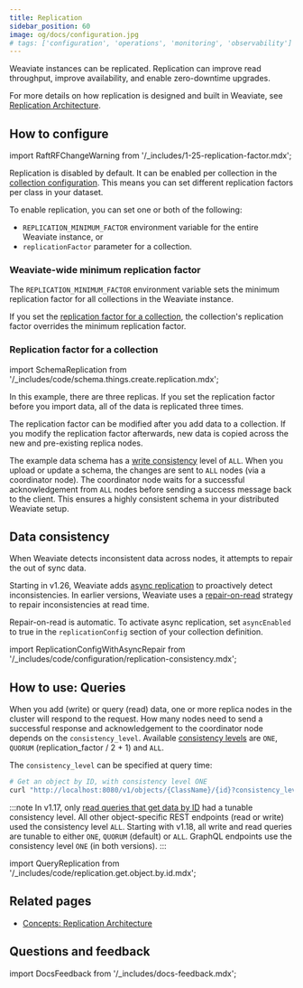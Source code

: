 ```yaml
---
title: Replication
sidebar_position: 60
image: og/docs/configuration.jpg
# tags: ['configuration', 'operations', 'monitoring', 'observability']
---
```


Weaviate instances can be replicated. Replication can improve read throughput, improve availability, and enable zero-downtime upgrades.

For more details on how replication is designed and built in Weaviate, see [Replication Architecture](../concepts/replication-architecture/index.md).

## How to configure

import RaftRFChangeWarning from '/_includes/1-25-replication-factor.mdx';

<RaftRFChangeWarning/>

Replication is disabled by default. It can be enabled per collection in the [collection configuration](../manage-data/collections.mdx#replication-settings). This means you can set different replication factors per class in your dataset.

To enable replication, you can set one or both of the following:
- `REPLICATION_MINIMUM_FACTOR` environment variable for the entire Weaviate instance, or
- `replicationFactor` parameter for a collection.

### Weaviate-wide minimum replication factor

The `REPLICATION_MINIMUM_FACTOR` environment variable sets the minimum replication factor for all collections in the Weaviate instance.

If you set the [replication factor for a collection](#replication-factor-for-a-collection), the collection's replication factor overrides the minimum replication factor.

### Replication factor for a collection

import SchemaReplication from '/_includes/code/schema.things.create.replication.mdx';

<SchemaReplication/>

In this example, there are three replicas. If you set the replication factor before you import data, all of the data is replicated three times.

The replication factor can be modified after you add data to a collection. If you modify the replication factor afterwards, new data is copied across the new and pre-existing replica nodes.

The example data schema has a [write consistency](../concepts/replication-architecture/consistency.md#tunable-write-consistency) level of `ALL`. When you upload or update a schema, the changes are sent to `ALL` nodes (via a coordinator node). The coordinator node waits for a successful acknowledgement from `ALL` nodes before sending a success message back to the client. This ensures a highly consistent schema in your distributed Weaviate setup.

## Data consistency

When Weaviate detects inconsistent data across nodes, it attempts to repair the out of sync data.

Starting in v1.26, Weaviate adds [async replication](../concepts/replication-architecture/consistency.md#async-replication) to proactively detect inconsistencies. In earlier versions, Weaviate uses a [repair-on-read](../concepts/replication-architecture/consistency.md#repair-on-read) strategy to repair inconsistencies at read time.

Repair-on-read is automatic. To activate async replication, set `asyncEnabled` to true in the `replicationConfig` section of your collection definition.

import ReplicationConfigWithAsyncRepair from '/_includes/code/configuration/replication-consistency.mdx';

<ReplicationConfigWithAsyncRepair />

## How to use: Queries

When you add (write) or query (read) data, one or more replica nodes in the cluster will respond to the request. How many nodes need to send a successful response and acknowledgement to the coordinator node depends on the `consistency_level`. Available [consistency levels](../concepts/replication-architecture/consistency.md) are `ONE`, `QUORUM` (replication_factor / 2 + 1) and `ALL`.

The `consistency_level` can be specified at query time:

```bash
# Get an object by ID, with consistency level ONE
curl "http://localhost:8080/v1/objects/{ClassName}/{id}?consistency_level=ONE"
```

:::note
In v1.17, only [read queries that get data by ID](../manage-data/read.mdx#get-an-object-by-id) had a tunable consistency level. All other object-specific REST endpoints (read or write) used the consistency level `ALL`. Starting with v1.18, all write and read queries are tunable to either `ONE`, `QUORUM` (default) or `ALL`. GraphQL endpoints use the consistency level `ONE` (in both versions).
:::

import QueryReplication from '/_includes/code/replication.get.object.by.id.mdx';

<QueryReplication/>

## Related pages
- [Concepts: Replication Architecture](../concepts/replication-architecture/index.md)

## Questions and feedback

import DocsFeedback from '/_includes/docs-feedback.mdx';

<DocsFeedback/>
